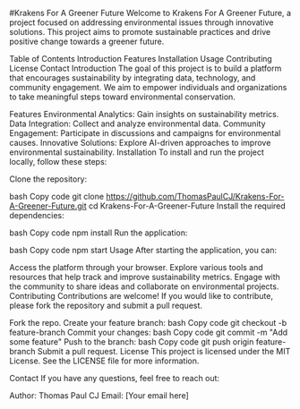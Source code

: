 #Krakens For A Greener Future
Welcome to Krakens For A Greener Future, a project focused on addressing environmental issues through innovative solutions. This project aims to promote sustainable practices and drive positive change towards a greener future.

Table of Contents
Introduction
Features
Installation
Usage
Contributing
License
Contact
Introduction
The goal of this project is to build a platform that encourages sustainability by integrating data, technology, and community engagement. We aim to empower individuals and organizations to take meaningful steps toward environmental conservation.

Features
Environmental Analytics: Gain insights on sustainability metrics.
Data Integration: Collect and analyze environmental data.
Community Engagement: Participate in discussions and campaigns for environmental causes.
Innovative Solutions: Explore AI-driven approaches to improve environmental sustainability.
Installation
To install and run the project locally, follow these steps:

Clone the repository:

bash
Copy code
git clone https://github.com/ThomasPaulCJ/Krakens-For-A-Greener-Future.git
cd Krakens-For-A-Greener-Future
Install the required dependencies:

bash
Copy code
npm install
Run the application:

bash
Copy code
npm start
Usage
After starting the application, you can:

Access the platform through your browser.
Explore various tools and resources that help track and improve sustainability metrics.
Engage with the community to share ideas and collaborate on environmental projects.
Contributing
Contributions are welcome! If you would like to contribute, please fork the repository and submit a pull request.

Fork the repo.
Create your feature branch:
bash
Copy code
git checkout -b feature-branch
Commit your changes:
bash
Copy code
git commit -m "Add some feature"
Push to the branch:
bash
Copy code
git push origin feature-branch
Submit a pull request.
License
This project is licensed under the MIT License. See the LICENSE file for more information.

Contact
If you have any questions, feel free to reach out:

Author: Thomas Paul CJ
Email: [Your email here]

